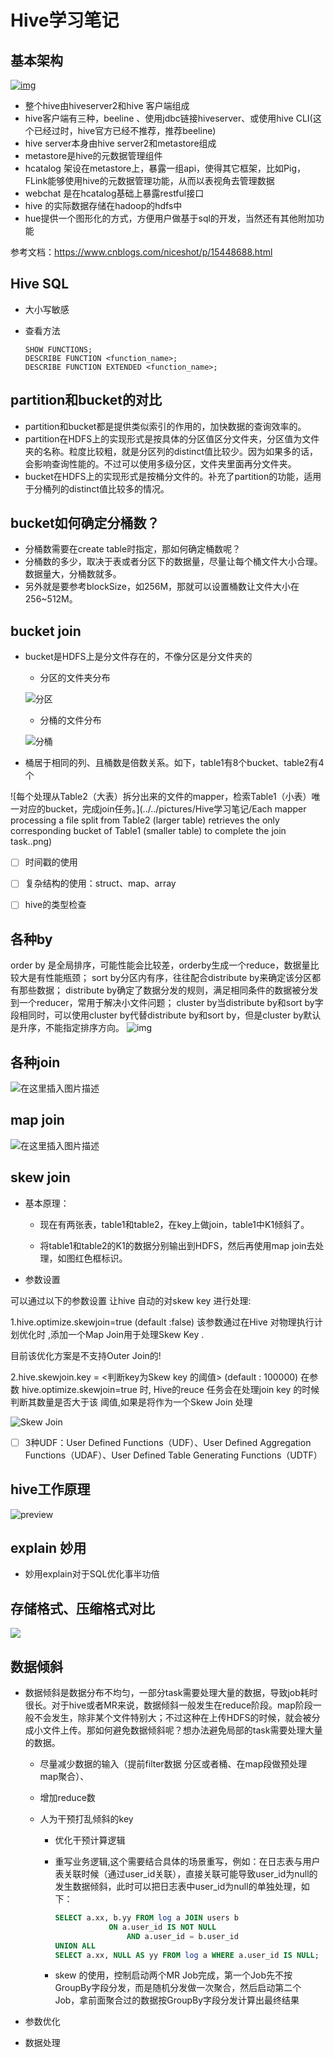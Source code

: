 # Hive学习笔记

## 基本架构

[![img](../../pictures/Hive学习笔记/3955710169490.png)](https://gitee.com/niceshot1/niceshot-image-bed/raw/master/tech_bigdata/hive整体笔记.md/3955710169490.png)

- 整个hive由hiveserver2和hive 客户端组成
- hive客户端有三种，beeline 、使用jdbc链接hiveserver、或使用hive CLI(这个已经过时，hive官方已经不推荐，推荐beeline)
- hive server本身由hive server2和metastore组成
- metastore是hive的元数据管理组件
- hcatalog 架设在metastore上，暴露一组api，使得其它框架，比如Pig，FLink能够使用hive的元数据管理功能，从而以表视角去管理数据
- webchat 是在hcatalog基础上暴露restful接口
- hive 的实际数据存储在hadoop的hdfs中
- hue提供一个图形化的方式，方便用户做基于sql的开发，当然还有其他附加功能

参考文档：https://www.cnblogs.com/niceshot/p/15448688.html



## Hive SQL 

- 大小写敏感

- 查看方法

  ```
  SHOW FUNCTIONS;
  DESCRIBE FUNCTION <function_name>;
  DESCRIBE FUNCTION EXTENDED <function_name>;
  ```


## partition和bucket的对比

- partition和bucket都是提供类似索引的作用的，加快数据的查询效率的。
- partition在HDFS上的实现形式是按具体的分区值区分文件夹，分区值为文件夹的名称。粒度比较粗，就是分区列的distinct值比较少。因为如果多的话，会影响查询性能的。不过可以使用多级分区，文件夹里面再分文件夹。
- bucket在HDFS上的实现形式是按桶分文件的。补充了partition的功能，适用于分桶列的distinct值比较多的情况。

## bucket如何确定分桶数？

- 分桶数需要在create table时指定，那如何确定桶数呢？
- 分桶数的多少，取决于表或者分区下的数据量，尽量让每个桶文件大小合理。数据量大，分桶数就多。
- 另外就是要参考blockSize，如256M，那就可以设置桶数让文件大小在256~512M。

## bucket join

- bucket是HDFS上是分文件存在的，不像分区是分文件夹的

  - 分区的文件夹分布

  ![分区](../../pictures/Hive学习笔记/20200304153318188.png)

  - 分桶的文件分布

  ![分桶](../../pictures/Hive学习笔记/20200304201618986.png)

- 桶居于相同的列、且桶数是倍数关系。如下，table1有8个bucket、table2有4个

![每个处理从Table2（大表）拆分出来的文件的mapper，检索Table1（小表）唯一对应的bucket，完成join任务。](../../pictures/Hive学习笔记/Each mapper processing a file split from Table2 (larger table) retrieves the only corresponding bucket of Table1 (smaller table) to complete the join task..png)

- [ ] 时间戳的使用

- [ ] 复杂结构的使用：struct、map、array

- [ ] hive的类型检查


## 各种by

order by 是全局排序，可能性能会比较差，orderby生成一个reduce，数据量比较大是有性能瓶颈；
sort by分区内有序，往往配合distribute by来确定该分区都有那些数据；
distribute by确定了数据分发的规则，满足相同条件的数据被分发到一个reducer，常用于解决小文件问题；
cluster by当distribute by和sort by字段相同时，可以使用cluster by代替distribute by和sort by，但是cluster by默认是升序，不能指定排序方向。
![img](../../pictures/Hive学习笔记/20210826145004550.png)

## 各种join

![在这里插入图片描述](../../pictures/Hive学习笔记/20200305140826939.png)

## map join
![在这里插入图片描述](../../pictures/Hive学习笔记/2020030515494096.png)

## skew join

- 基本原理：

  - 现在有两张表，table1和table2，在key上做join，table1中K1倾斜了。

  - 将table1和table2的K1的数据分别输出到HDFS，然后再使用map join去处理，如图红色框标识。

    

- 参数设置

可以通过以下的参数设置 让hive 自动的对skew key 进行处理:

1.hive.optimize.skewjoin=true (default :false)
该参数通过在Hive 对物理执行计划优化时 ,添加一个Map Join用于处理Skew Key .

目前该优化方案是不支持Outer Join的! 

2.hive.skewjoin.key = <判断key为Skew key 的阈值>  (default : 100000) 
在参数 hive.optimize.skewjoin=true 时, Hive的reuce 任务会在处理join key 的时候 判断其数量是否大于该 阈值,如果是将作为一个Skew Join 处理

![Skew Join](../../pictures/Hive学习笔记/Skew-Join.png)

- [ ] 3种UDF：User Defined Functions（UDF）、User Defined Aggregation Functions（UDAF）、User Defined Table Generating Functions（UDTF）


## hive工作原理

![preview](../../pictures/Hive学习笔记/v2-14fee99a0ec40fd03bee7020db37bc6a_r.jpg)

## explain 妙用

- 妙用explain对于SQL优化事半功倍

  


## 存储格式、压缩格式对比

![](../../pictures/Hive学习笔记/hive-file-compress.png)

## 数据倾斜

- 数据倾斜是数据分布不均匀，一部分task需要处理大量的数据，导致job耗时很长。对于hive或者MR来说，数据倾斜一般发生在reduce阶段。map阶段一般不会发生，除非某个文件特别大；不过这种在上传HDFS的时候，就会被分成小文件上传。那如何避免数据倾斜呢？想办法避免局部的task需要处理大量的数据。

  - 尽量减少数据的输入（提前filter数据 分区或者桶、在map段做预处理 map聚合）、

  - 增加reduce数

  - 人为干预打乱倾斜的key

    - 优化干预计算逻辑

    - 重写业务逻辑,这个需要结合具体的场景重写，例如：在日志表与用户表关联时候（通过user_id关联），直接关联可能导致user_id为null的发生数据倾斜，此时可以把日志表中user_id为null的单独处理，如下：

      ```sql
      SELECT a.xx, b.yy FROM log a JOIN users b 
                  ON a.user_id IS NOT NULL 
                      AND a.user_id = b.user_id 
      UNION ALL 
      SELECT a.xx, NULL AS yy FROM log a WHERE a.user_id IS NULL;
      ```
    
    - skew 的使用，控制启动两个MR Job完成，第一个Job先不按GroupBy字段分发，而是随机分发做一次聚合，然后启动第二个Job，拿前面聚合过的数据按GroupBy字段分发计算出最终结果
    
      

- 参数优化

- 数据处理